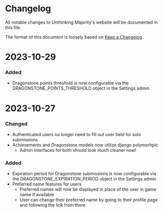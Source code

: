 # Changelog

All notable changes to Unthinking Majority's website will be documented in this file.

The format of this document is loosely based on [Keep a Changelog](https://keepachangelog.com/).

# 2023-10-29

### Added

* Dragonstone points threshold is now configurable via the DRAGONSTONE_POINTS_THRESHOLD object in the Settings admin

# 2023-10-27

### Changed

* Authenticated users no longer need to fill out user field for solo submissions
* Achievements and Dragonstone models now utilize django polymorhpic
    * Admin interfaces for both should look much cleaner now!

### Added

* Expiration period for Dragonstone submissions is now configurable via the DRAGONSTONE_EXPIRATION_PERIOD object in the
  Settings admin
* Preferred name features for users
    * Preferred names will now be displayed in place of the user in game name if available
    * User can change their preferred name by going to their profile page and following the link from there

